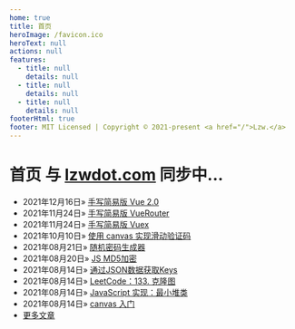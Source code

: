 ```yaml
---
home: true
title: 首页
heroImage: /favicon.ico
heroText: null
actions: null
features:
  - title: null
    details: null
  - title: null
    details: null
  - title: null
    details: null
footerHtml: true
footer: MIT Licensed | Copyright © 2021-present <a href="/">Lzw.</a>
---
```

# 首页 <span class="el-link el-link--info"><span class="el-link--inner">与 <a href="//lzwdot.com//blog">lzwdot.com</a> 同步中...</span></span>

- <span class="date">2021年12月16日</span>&raquo; [手写简易版 Vue 2.0](/blog/frame/vue-study/28654.md)    
- <span class="date">2021年11月24日</span>&raquo; [手写简易版 VueRouter](/blog/frame/vue-study/27988.md)    
- <span class="date">2021年11月24日</span>&raquo; [手写简易版 Vuex](/blog/frame/vue-study/27990.md)    
- <span class="date">2021年10月10日</span>&raquo; [使用 canvas 实现滑动验证码](/blog/program/demos/27987.md)    
- <span class="date">2021年08月21日</span>&raquo; [随机密码生成器](/blog/product/tools/27986.md)    
- <span class="date">2021年08月20日</span>&raquo; [JS MD5加密](/blog/product/tools/27985.md)    
- <span class="date">2021年08月14日</span>&raquo; [通过JSON数据获取Keys](/blog/product/tools/27984.md)    
- <span class="date">2021年08月14日</span>&raquo; [LeetCode：133. 克隆图](/blog/program/algorithm/27969.md)    
- <span class="date">2021年08月14日</span>&raquo; [JavaScript 实现：最小堆类](/blog/program/algorithm/27970.md)    
- <span class="date">2021年08月14日</span>&raquo; [canvas 入门](/blog/program/charts/27971.md)    
- [更多文章](/blog/pages/archive)   
